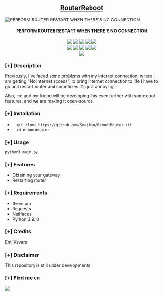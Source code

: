 <h2 align="center"><u>RouterReboot</u></h2>

![PERFORM ROUTER RESTART WHEN THERE'S NO CONNECTION](https://external-content.duckduckgo.com/iu/?u=https%3A%2F%2Fstatic.vecteezy.com%2Fsystem%2Fresources%2Fpreviews%2F000%2F440%2F353%2Foriginal%2Fvector-router-icon.jpg&f=1&nofb=1)
<h4 align="center"> PERFORM ROUTER RESTART WHEN THERE'S NO CONNECTION </h4>

<p align="center">
    <img src="https://img.shields.io/github/stars/Smajkan/RebootRouter?style=for-the-badge&color=orange">
    <img src="https://img.shields.io/github/forks/Smajkan/RebootRouter?style=for-the-badge&color=purple">
    <img src="https://img.shields.io/github/license/Smajkan/RebootRouter?style=for-the-badge&color=blue">
    <img src="https://img.shields.io/github/issues/Smajkan/RebootRouter?style=for-the-badge&color=red">
    <img src="https://img.shields.io/github/contributors/Smajkan/RebootRouter?style=for-the-badge&color=cyan">
<br>
    <img src="https://img.shields.io/badge/Author-Aldin Smajkan-magenta?style=flat-square">
    <img src="https://img.shields.io/badge/Open%20Source-Yes-orange?style=flat-square">
    <img src="https://img.shields.io/badge/Maintained-Yes-cyan?style=flat-square">
    <img src="https://img.shields.io/badge/Made%20In-BiH-green?style=flat-square">
    <img src="https://img.shields.io/badge/Written%20In-Python-blue?style=flat-square">
<br>
    <img src="https://github-readme-stats.vercel.app/api/pin/?username=Smajkan&repo=RebootRouter&theme=synthwave">
</p>

### [+] Description
Previously, I've faced some problems with my internet connection, where I am getting "No internet access", to bring internet connection to life I have to go and restart router and sometimes it's just annoying. 

Also, me and my friend will be developing this even further with some cool features, and we are making it open-source.

### [+] Installation
 - `  git clone https://github.com/Smajkan/RebootRouter.git`
 - `  cd RebootRouter`

### [+] Usage
`python3 main.py`

### [+] Features
 - Obtaining your gateway
 - Restarting router

### [+] Requirements
 - Selenium
 - Requests
 - Netifaces
 - Python 3.9.10

### [+] Credits 
 EmilKavara

### [+] Disclaimer 
This repository is still under developments.

### [+] Find me on 
<a href="mailto:aldinsmajkan2@gmail.com" target="_blank"><img src="https://img.shields.io/badge/Email-aldinsmajkan2@gmail.com-blue?style=for-the-badge&logo=gmail"></a>

